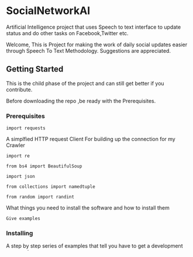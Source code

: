 # SocialNetworkAI
Artificial Intelligence project that uses Speech to text interface to update status and do other tasks on Facebook,Twitter etc. 

Welcome,
This is Project for making the work of daily social updates easier through Speech To Text Methodology.
Suggestions are appreciated.


## Getting Started
This is the child phase of the project and can still get better if you contribute.

Before downloading the repo ,be ready with the Prerequisites.

### Prerequisites
```
import requests
```
A simplfied HTTP request Client
For building up the connection for my Crawler
```
import re
```

```
from bs4 import BeautifulSoup
```
```
import json
```
```
from collections import namedtuple
```
```
from random import randint
```
What things you need to install the software and how to install them

```
Give examples
```

### Installing

A step by step series of examples that tell you have to get a development env running

Say what the step will be

```
Give the example
```

And repeat

```
until finished
```

End with an example of getting some data out of the system or using it for a little demo


```
Give an example
```



## Deployment

Add additional notes about how to deploy this on a live system

## Built With

* [Dropwizard](http://www.dropwizard.io/1.0.2/docs/) - The web framework used
* [Maven](https://maven.apache.org/) - Dependency Management
* [ROME](https://rometools.github.io/rome/) - Used to generate RSS Feeds

## Contributing

Please read [CONTRIBUTING.md](https://gist.github.com/PurpleBooth/b24679402957c63ec426) for details on our code of conduct, and the process for submitting pull requests to us.

## Versioning

We use [SemVer](http://semver.org/) for versioning. For the versions available, see the [tags on this repository](https://github.com/your/project/tags). 

## Authors

* **Billie Thompson** - *Initial work* - [PurpleBooth](https://github.com/PurpleBooth)

See also the list of [contributors](https://github.com/your/project/contributors) who participated in this project.

## License

This project is licensed under the MIT License - see the [LICENSE.md](LICENSE.md) file for details

## Acknowledgments
*Wit.ai
*AI bots being developed right now


Read Groot for further Details.


-UT




